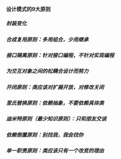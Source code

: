 #### 设计模式的9大原则

##### 封装变化
##### 合成复用原则：多用组合，少用继承
##### 接口隔离原则：针对接口编程，不针对实现编程
##### 为交互对象之间的松耦合设计而努力
##### 开闭原则：类应该对扩展开放，对修改关闭
##### 里氏替换原则：依赖抽象，不要依赖具体类
##### 迪米特原则（最少知识原则）：只和朋友交谈
##### 依赖倒置原则：别找我，我会找你
##### 单一职责原则：类应该只有一个改变的理由